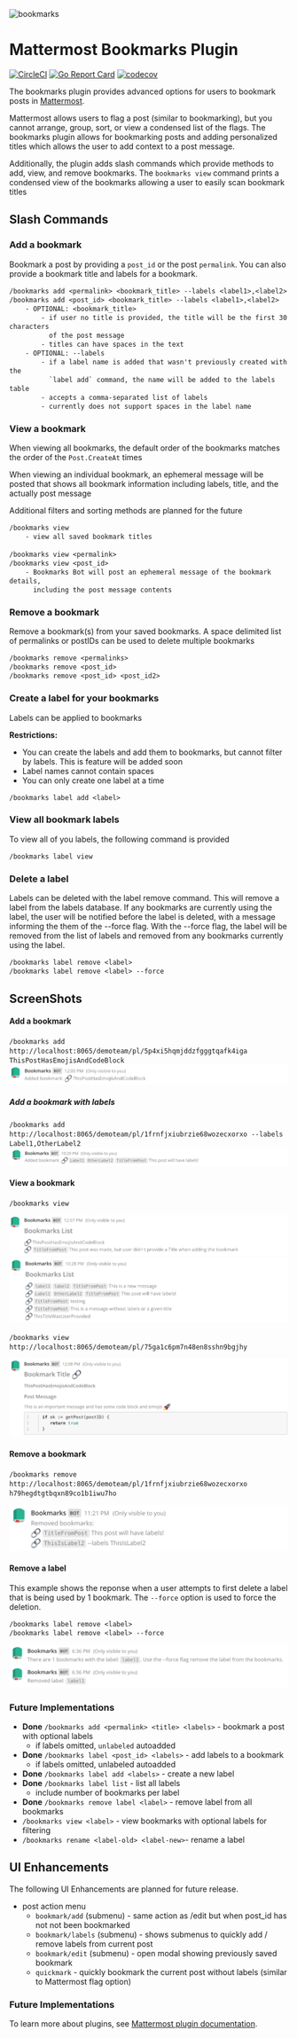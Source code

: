 <img src="https://github.com/jfrerich/mattermost-plugin-bookmarks/blob/master/assets/profile.png?raw=true" width="75" height="75" alt="bookmarks">

# Mattermost Bookmarks Plugin

[![CircleCI](https://circleci.com/gh/jfrerich/mattermost-plugin-bookmarks.svg?style=shield)](https://circleci.com/gh/jfrerich/mattermost-plugin-bookmarks)
[![Go Report Card](https://goreportcard.com/badge/github.com/jfrerich/mattermost-plugin-bookmarks)](https://goreportcard.com/report/github.com/jfrerich/mattermost-plugin-bookmarks)
[![codecov](https://codecov.io/gh/jfrerich/mattermost-plugin-bookmarks/branch/master/graph/badge.svg)](https://codecov.io/gh/jfrerich/mattermost-plugin-bookmarks)

The bookmarks plugin provides advanced options for users to bookmark posts in [Mattermost](https://mattermost.com).

Mattermost allows users to flag a post (similar to bookmarking), but you cannot arrange, group, sort, or view a condensed list of the flags. The bookmarks plugin allows for bookmarking posts and adding personalized titles which allows the user to add context to a post message.

Additionally, the plugin adds slash commands which provide methods to add, view, and remove bookmarks. The `bookmarks view` command prints a condensed view of the bookmarks allowing a user to easily scan bookmark titles


## Slash Commands

### Add a bookmark

Bookmark a post by providing a `post_id` or the post `permalink`. You can also
provide a bookmark title and labels for a bookmark.

```
/bookmarks add <permalink> <bookmark_title> --labels <label1>,<label2>
/bookmarks add <post_id> <bookmark_title> --labels <label1>,<label2>
    - OPTIONAL: <bookmark_title>
        - if user no title is provided, the title will be the first 30 characters
          of the post message
        - titles can have spaces in the text
    - OPTIONAL: --labels
        - if a label name is added that wasn't previously created with the
          `label add` command, the name will be added to the labels table
        - accepts a comma-separated list of labels
        - currently does not support spaces in the label name
```

### View a bookmark

When viewing all bookmarks, the default order of the bookmarks matches the order of the `Post.CreateAt` times

When viewing an individual bookmark, an ephemeral message will be posted that shows all bookmark information including labels, title, and the actually post message

Additional filters and sorting methods are planned for the future

```
/bookmarks view
    - view all saved bookmark titles

/bookmarks view <permalink>
/bookmarks view <post_id>
    - Bookmarks Bot will post an ephemeral message of the bookmark details,
      including the post message contents
```

### Remove a bookmark

Remove a bookmark(s) from your saved bookmarks. A space delimited list of permalinks or postIDs can be used to delete multiple bookmarks

```
/bookmarks remove <permalinks>
/bookmarks remove <post_id>
/bookmarks remove <post_id> <post_id2>
```

### Create a label for your bookmarks

Labels can be applied to bookmarks

**Restrictions:**

- You can create the labels and add them to bookmarks, but cannot filter by labels. This is feature will be added soon
- Label names cannot contain spaces
- You can only create one label at a time

```
/bookmarks label add <label>
```

### View all bookmark labels

To view all of you labels, the following command is provided

```
/bookmarks label view
```

### Delete a label

Labels can be deleted with the label remove command. This will remove a label
from the labels database.  If any bookmarks are currently using the label, the
user will be notified before the label is deleted, with a message informing the
them of the --force flag. With the --force flag, the label will be removed from
the list of labels and removed from any bookmarks currently using the label.

```
/bookmarks label remove <label>
/bookmarks label remove <label> --force
```

## ScreenShots

#### Add a bookmark

`/bookmarks add http://localhost:8065/demoteam/pl/5p4xi5hqmjddzfgggtqafk4iga ThisPostHasEmojisAndCodeBlock`
![bookmarks add post](./assets/commandAddPost.png)

##### Add a bookmark with labels

`/bookmarks add http://localhost:8065/demoteam/pl/1frnfjxiubrzie68wozecxorxo --labels Label1,OtherLabel2`
![bookmarks add post with labels](./assets/commandAddPostWithLabels.png)

#### View a bookmark

`/bookmarks view`

![bookmarks view](./assets/commandView.png)
![bookmarks view 2](./assets/commandView2.png)

`/bookmarks view http://localhost:8065/demoteam/pl/75ga1c6pm7n48en8sshn9bgjhy`

![bookmarks view post](./assets/commandViewWithPostID.png)

#### Remove a bookmark

`/bookmarks remove http://localhost:8065/demoteam/pl/1frnfjxiubrzie68wozecxorxo h79hegdtgtbqxn89co1b1iwu7ho`

![bookmarks remove post](./assets/commandRemovePost.png)

#### Remove a label

This example shows the reponse when a user attempts to first delete a label
that is being used by 1 bookmark.  The `--force` option is used to force the
deletion.

```
/bookmarks label remove <label>
/bookmarks label remove <label> --force
```

![bookmarks remove label force](./assets/commandLabelRemoveForce.png)

### Future Implementations

- **Done** `/bookmarks add <permalink> <title> <labels>` - bookmark a post with optional labels
  - if labels omitted, `unlabeled` autoadded
- **Done** `/bookmarks label <post_id> <labels>` - add labels to a bookmark
  - if labels omitted, unlabeled autoadded
- **Done** `/bookmarks label add <labels>` - create a new label
- **Done** `/bookmarks label list` - list all labels 
  - include number of bookmarks per label
- **Done** `/bookmarks remove label <label>` - remove label from all bookmarks
- `/bookmarks view <label>` - view bookmarks with optional labels for filtering
- `/bookmarks rename <label-old> <label-new>`- rename a label

## UI Enhancements

The following UI Enhancements are planned for future release.

- post action menu
  - `bookmark/add` (submenu) - same action as /edit but when post_id has not not been bookmarked
  - `bookmark/labels` (submenu) - shows submenus to quickly add / remove labels from current post
  - `bookmark/edit` (submenu) - open modal showing previously saved bookmark
  - `quickmark` - quickly bookmark the current post without labels (similar to Mattermost flag option)

### Future Implementations

To learn more about plugins, see [Mattermost plugin documentation](https://developers.mattermost.com/extend/plugins/).
